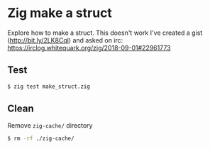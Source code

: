 # Zig make a struct

Explore how to make a struct. This doesn't work I've created a
gist (http://bit.ly/2LK8Cql) and asked on irc:
https://irclog.whitequark.org/zig/2018-09-01#22961773

## Test
```bash
$ zig test make_struct.zig
```

## Clean
Remove `zig-cache/` directory
```bash
$ rm -rf ./zig-cache/
```
